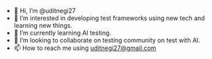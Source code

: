 - 👋 Hi, I’m @uditnegi27
- 👀 I’m interested in developing test frameworks using new tech and learning new things.
- 🌱 I’m currently learning AI testing.
- 💞️ I’m looking to collaborate on testing community on test with AI.
- 📫 How to reach me using uditnegi27@gmail.com

<!---
uditnegi27/uditnegi27 is a ✨ special ✨ repository because its `README.md` (this file) appears on your GitHub profile.
You can click the Preview link to take a look at your changes.
--->

